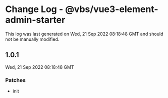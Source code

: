 # Change Log - @vbs/vue3-element-admin-starter

This log was last generated on Wed, 21 Sep 2022 08:18:48 GMT and should not be manually modified.

## 1.0.1
Wed, 21 Sep 2022 08:18:48 GMT

### Patches

- init


